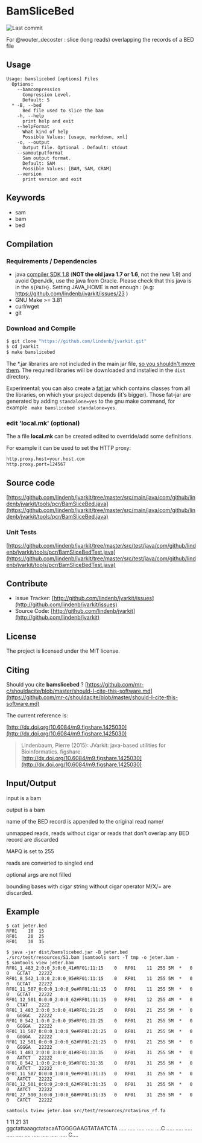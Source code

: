 # BamSliceBed

![Last commit](https://img.shields.io/github/last-commit/lindenb/jvarkit.png)

For @wouter_decoster : slice (long reads) overlapping the records of a BED file


## Usage

```
Usage: bamslicebed [options] Files
  Options:
    --bamcompression
      Compression Level.
      Default: 5
  * -B, --bed
      Bed file used to slice the bam
    -h, --help
      print help and exit
    --helpFormat
      What kind of help
      Possible Values: [usage, markdown, xml]
    -o, --output
      Output file. Optional . Default: stdout
    --samoutputformat
      Sam output format.
      Default: SAM
      Possible Values: [BAM, SAM, CRAM]
    --version
      print version and exit

```


## Keywords

 * sam
 * bam
 * bed


## Compilation

### Requirements / Dependencies

* java [compiler SDK 1.8](http://www.oracle.com/technetwork/java/index.html) (**NOT the old java 1.7 or 1.6**, not the new 1.9) and avoid OpenJdk, use the java from Oracle. Please check that this java is in the `${PATH}`. Setting JAVA_HOME is not enough : (e.g: https://github.com/lindenb/jvarkit/issues/23 )
* GNU Make >= 3.81
* curl/wget
* git


### Download and Compile

```bash
$ git clone "https://github.com/lindenb/jvarkit.git"
$ cd jvarkit
$ make bamslicebed
```

The *.jar libraries are not included in the main jar file, [so you shouldn't move them](https://github.com/lindenb/jvarkit/issues/15#issuecomment-140099011 ).
The required libraries will be downloaded and installed in the `dist` directory.

Experimental: you can also create a [fat jar](https://stackoverflow.com/questions/19150811/) which contains classes from all the libraries, on which your project depends (it's bigger). Those fat-jar are generated by adding `standalone=yes` to the gnu make command, for example ` make bamslicebed standalone=yes`.

### edit 'local.mk' (optional)

The a file **local.mk** can be created edited to override/add some definitions.

For example it can be used to set the HTTP proxy:

```
http.proxy.host=your.host.com
http.proxy.port=124567
```
## Source code 

[https://github.com/lindenb/jvarkit/tree/master/src/main/java/com/github/lindenb/jvarkit/tools/pcr/BamSliceBed.java](https://github.com/lindenb/jvarkit/tree/master/src/main/java/com/github/lindenb/jvarkit/tools/pcr/BamSliceBed.java)

### Unit Tests

[https://github.com/lindenb/jvarkit/tree/master/src/test/java/com/github/lindenb/jvarkit/tools/pcr/BamSliceBedTest.java](https://github.com/lindenb/jvarkit/tree/master/src/test/java/com/github/lindenb/jvarkit/tools/pcr/BamSliceBedTest.java)


## Contribute

- Issue Tracker: [http://github.com/lindenb/jvarkit/issues](http://github.com/lindenb/jvarkit/issues)
- Source Code: [http://github.com/lindenb/jvarkit](http://github.com/lindenb/jvarkit)

## License

The project is licensed under the MIT license.

## Citing

Should you cite **bamslicebed** ? [https://github.com/mr-c/shouldacite/blob/master/should-I-cite-this-software.md](https://github.com/mr-c/shouldacite/blob/master/should-I-cite-this-software.md)

The current reference is:

[http://dx.doi.org/10.6084/m9.figshare.1425030](http://dx.doi.org/10.6084/m9.figshare.1425030)

> Lindenbaum, Pierre (2015): JVarkit: java-based utilities for Bioinformatics. figshare.
> [http://dx.doi.org/10.6084/m9.figshare.1425030](http://dx.doi.org/10.6084/m9.figshare.1425030)


## Input/Output

input is a bam

output is a bam


name of the BED record is appended to the original  read name/

unmapped reads, reads without cigar or reads that don't overlap any BED record are discarded

MAPQ is set to 255

reads are converted to singled end

optional args are not filled

bounding bases with cigar string without cigar operator M/X/= are discarded.



## Example

```
$ cat jeter.bed
RF01	10	15
RF01	20	25
RF01	30	35
```

```
$ java -jar dist/bamslicebed.jar -B jeter.bed ./src/test/resources/S1.bam |samtools sort -T tmp -o jeter.bam -
$ samtools view jeter.bam 
RF01_1_483_2:0:0_3:0:0_41#RF01:11:15	0	RF01	11	255	5M	*	0	0	GCTAT	22222
RF01_8_542_1:0:0_2:0:0_95#RF01:11:15	0	RF01	11	255	5M	*	0	0	GCTAT	22222
RF01_11_507_0:0:0_1:0:0_9e#RF01:11:15	0	RF01	11	255	5M	*	0	0	GCTAT	22222
RF01_12_501_0:0:0_2:0:0_62#RF01:11:15	0	RF01	12	255	4M	*	0	0	CTAT	2222
RF01_1_483_2:0:0_3:0:0_41#RF01:21:25	0	RF01	21	255	5M	*	0	0	GGGGC	22222
RF01_8_542_1:0:0_2:0:0_95#RF01:21:25	0	RF01	21	255	5M	*	0	0	GGGGA	22222
RF01_11_507_0:0:0_1:0:0_9e#RF01:21:25	0	RF01	21	255	5M	*	0	0	GGGGA	22222
RF01_12_501_0:0:0_2:0:0_62#RF01:21:25	0	RF01	21	255	5M	*	0	0	GGGGA	22222
RF01_1_483_2:0:0_3:0:0_41#RF01:31:35	0	RF01	31	255	5M	*	0	0	AATCT	22222
RF01_8_542_1:0:0_2:0:0_95#RF01:31:35	0	RF01	31	255	5M	*	0	0	AATCT	22222
RF01_11_507_0:0:0_1:0:0_9e#RF01:31:35	0	RF01	31	255	5M	*	0	0	AATCT	22222
RF01_12_501_0:0:0_2:0:0_62#RF01:31:35	0	RF01	31	255	5M	*	0	0	AATCT	22222
RF01_27_590_3:0:0_1:0:0_68#RF01:31:35	0	RF01	31	255	5M	*	0	0	CATCT	22222

samtools tview jeter.bam src/test/resources/rotavirus_rf.fa

```
1         11        21        31    
ggctattaaagctatacaATGGGGAAGTATAATCTA
          .....     .....     .....
          .....     ....C     .....
          .....     .....
          .....     .....
           ....     .....
                              .....
                              .....
                              .....
                              C....
```



